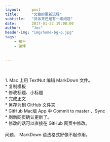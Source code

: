 ```yaml
---
layout:     post
title:      "文章的更新流程"
subtitle:   "具体来还是有一堆问题"
date:       2017-01-22 19:00:00
author:     "Joc"
header-img: "img/home-bg-o.jpg"
tags:
    - 知乎
    - 建博
   
    
---
```


<div>
<br>
<br>
1. Mac 上用 TextNut 编辑 MarkDown 文件。
<br>* 复制模板
<br>* 修改标题、小标题
<br>* 完成正文
<br>* 另存为到 GitHub 文件夹
<br>* GitHub Mac版 App 中 Commit to master 、Sync
<br>* 刷新网页确认更新了。
<br>* 修改的话可以直接在 GitHub 网页中修改。
<br>
<br>问题， MarkDown 语法格式好像不起作用。
<br>

<div>